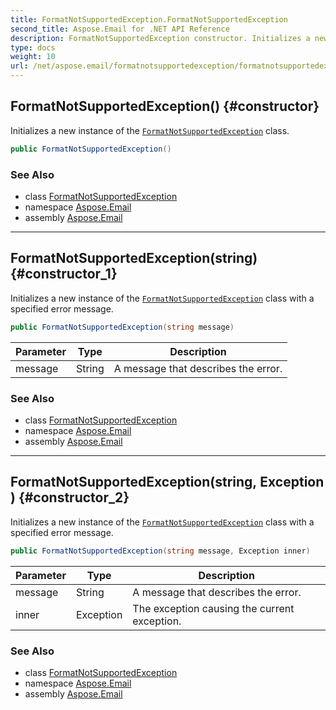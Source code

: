```yaml
---
title: FormatNotSupportedException.FormatNotSupportedException
second_title: Aspose.Email for .NET API Reference
description: FormatNotSupportedException constructor. Initializes a new instance of the FormatNotSupportedException class
type: docs
weight: 10
url: /net/aspose.email/formatnotsupportedexception/formatnotsupportedexception/
---
```

## FormatNotSupportedException() {#constructor}

Initializes a new instance of the [`FormatNotSupportedException`](../) class.

```csharp
public FormatNotSupportedException()
```

### See Also

* class [FormatNotSupportedException](../)
* namespace [Aspose.Email](../../formatnotsupportedexception/)
* assembly [Aspose.Email](../../../)

---

## FormatNotSupportedException(string) {#constructor_1}

Initializes a new instance of the [`FormatNotSupportedException`](../) class with a specified error message.

```csharp
public FormatNotSupportedException(string message)
```

| Parameter | Type | Description |
| --- | --- | --- |
| message | String | A message that describes the error. |

### See Also

* class [FormatNotSupportedException](../)
* namespace [Aspose.Email](../../formatnotsupportedexception/)
* assembly [Aspose.Email](../../../)

---

## FormatNotSupportedException(string, Exception) {#constructor_2}

Initializes a new instance of the [`FormatNotSupportedException`](../) class with a specified error message.

```csharp
public FormatNotSupportedException(string message, Exception inner)
```

| Parameter | Type | Description |
| --- | --- | --- |
| message | String | A message that describes the error. |
| inner | Exception | The exception causing the current exception. |

### See Also

* class [FormatNotSupportedException](../)
* namespace [Aspose.Email](../../formatnotsupportedexception/)
* assembly [Aspose.Email](../../../)


